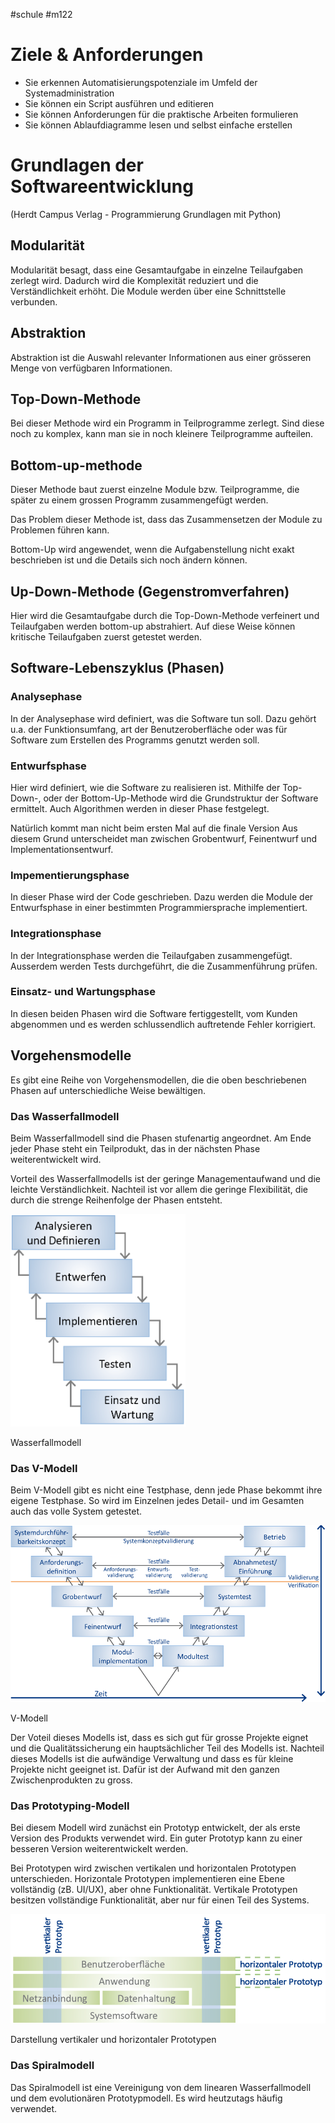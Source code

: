 #schule 
#m122

# Ziele & Anforderungen

- Sie erkennen Automatisierungspotenziale im Umfeld der Systemadministration
- Sie können ein Script ausführen und editieren
- Sie können Anforderungen für die praktische Arbeiten formulieren
- Sie können Ablaufdiagramme lesen und selbst einfache erstellen

# Grundlagen der Softwareentwicklung

(Herdt Campus Verlag - Programmierung Grundlagen mit Python)

## Modularität

Modularität besagt, dass eine Gesamtaufgabe in einzelne Teilaufgaben zerlegt wird. Dadurch wird die Komplexität reduziert und die Verständlichkeit erhöht. Die Module werden über eine Schnittstelle verbunden. 

## Abstraktion

Abstraktion ist die Auswahl relevanter Informationen aus einer grösseren Menge von verfügbaren Informationen.

## Top-Down-Methode

Bei dieser Methode wird ein Programm in Teilprogramme zerlegt. Sind diese noch zu komplex, kann man sie in noch kleinere Teilprogramme aufteilen.

## Bottom-up-methode

Dieser Methode baut zuerst einzelne Module bzw. Teilprogramme, die später zu einem grossen Programm zusammengefügt werden.

Das Problem dieser Methode ist, dass das Zusammensetzen der Module zu Problemen führen kann. 

Bottom-Up wird angewendet, wenn die Aufgabenstellung nicht exakt beschrieben ist und die Details sich noch ändern können.

## Up-Down-Methode (Gegenstromverfahren)

Hier wird die Gesamtaufgabe durch die Top-Down-Methode verfeinert und Teilaufgaben werden bottom-up abstrahiert. Auf diese Weise können kritische Teilaufgaben zuerst getestet werden.

## Software-Lebenszyklus (Phasen)

### Analysephase

In der Analysephase wird definiert, was die Software tun soll. Dazu gehört u.a. der Funktionsumfang, art der Benutzeroberfläche oder was für Software zum Erstellen des Programms genutzt werden soll.

### Entwurfsphase

Hier wird definiert, wie die Software zu realisieren ist. Mithilfe der Top-Down-, oder der Bottom-Up-Methode wird die Grundstruktur der Software ermittelt. Auch Algorithmen werden in dieser Phase festgelegt.

Natürlich kommt man nicht beim ersten Mal auf die finale Version Aus diesem Grund unterscheidet man zwischen Grobentwurf, Feinentwurf und Implementationsentwurf.

### Impementierungsphase

In dieser Phase wird der Code geschrieben. Dazu werden die Module der Entwurfsphase in einer bestimmten Programmiersprache implementiert.

### Integrationsphase

In der Integrationsphase werden die Teilaufgaben zusammengefügt. Ausserdem werden Tests durchgeführt, die die Zusammenführung prüfen.

### Einsatz- und Wartungsphase

In diesen beiden Phasen wird die Software fertiggestellt, vom Kunden abgenommen und es werden schlussendlich auftretende Fehler korrigiert.

## Vorgehensmodelle

Es gibt eine Reihe von Vorgehensmodellen, die die oben beschriebenen Phasen auf unterschiedliche Weise bewältigen.

### Das Wasserfallmodell

Beim Wasserfallmodell sind die Phasen stufenartig angeordnet. Am Ende jeder Phase steht ein Teilprodukt, das in der nächsten Phase weiterentwickelt wird.

Vorteil des Wasserfallmodells ist der geringe Managementaufwand und die leichte Verständlichkeit. Nachteil ist vor allem die geringe Flexibilität, die durch die strenge Reihenfolge der Phasen entsteht.

![Wasserfallmodell](Schulmodule/M122%20-%20Systemadministration/Fotos%20&%20PNGs/Untitled.png)

Wasserfallmodell

### Das V-Modell

Beim V-Modell gibt es nicht eine Testphase, denn jede Phase bekommt ihre eigene Testphase. So wird im Einzelnen jedes Detail- und im Gesamten auch das volle System getestet. 

![V-Modell](Schulmodule/M122%20-%20Systemadministration/Fotos%20&%20PNGs/Untitled%201.png)

V-Modell

Der Voteil dieses Modells ist, dass es sich gut für grosse Projekte eignet und die Qualitätssicherung ein hauptsächlicher Teil des Modells ist. Nachteil dieses Modells ist die aufwändige Verwaltung und dass es für kleine Projekte nicht geeignet ist. Dafür ist der Aufwand mit den ganzen Zwischenprodukten zu gross.

### Das Prototyping-Modell

Bei diesem Modell wird zunächst ein Prototyp entwickelt, der als erste Version des Produkts verwendet wird. Ein guter Prototyp kann zu einer besseren Version weiterentwickelt werden.

Bei Prototypen wird zwischen vertikalen und horizontalen Prototypen unterschieden. Horizontale Prototypen implementieren eine Ebene vollständig (zB. UI/UX), aber ohne Funktionalität. Vertikale Prototypen besitzen vollständige Funktionalität, aber nur für einen Teil des Systems.

![Darstellung vertikaler und horizontaler Prototypen](Schulmodule/M122%20-%20Systemadministration/Fotos%20&%20PNGs/Untitled%202.png)

Darstellung vertikaler und horizontaler Prototypen

### Das Spiralmodell

Das Spiralmodell ist eine Vereinigung von dem linearen Wasserfallmodell und dem evolutionären Prototypmodell. Es wird heutzutags häufig verwendet.